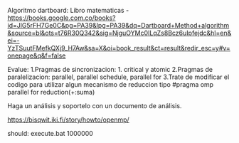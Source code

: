 Algoritmo dartboard:
Libro matematicas - https://books.google.com.co/books?id=JlG5rFH7Ge0C&pg=PA39&lpg=PA39&dq=Dartboard+Method+algorithm&source=bl&ots=t76R30Q342&sig=NjguOYMc0ILqZs8Bcz6uIpfejdc&hl=en&ei=-YzTSuutFMefkQXj9_H7Aw&sa=X&oi=book_result&ct=result&redir_esc=y#v=onepage&q&f=false

Evalue: 
1.Pragmas de sincronizacion: 1. critical y atomic
2.Pragmas de paralelizacion: parallel, parallel schedule, parallel for
3.Trate de modificar el codigo para utilizar algun mecanismo de reduccion tipo #pragma omp parallel for reduction(+:suma)

Haga un análisis y soportelo con un documento de análisis.

https://bisqwit.iki.fi/story/howto/openmp/

should: execute.bat 1000000